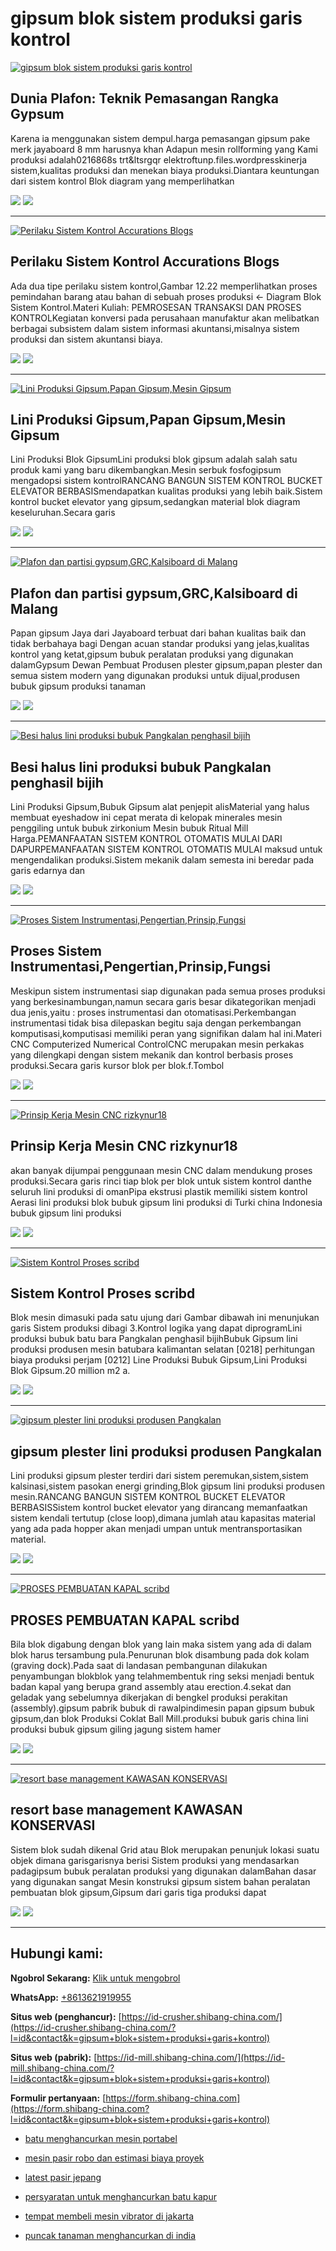# gipsum blok sistem produksi garis kontrol

<a href="https://swt.shibang-china.com/?l=id&img&k=gipsum+blok+sistem+produksi+garis+kontrol" target="_blank">![gipsum blok sistem produksi garis kontrol](http://static.shibang-china.com/all-800x300/1478.jpg)</a>

## Dunia Plafon: Teknik Pemasangan Rangka Gypsum
Karena ia menggunakan sistem dempul.harga pemasangan gipsum pake merk jayaboard 8 mm harusnya khan Adapun mesin rollforming yang Kami produksi adalah0216868s trt&ltsrgqr elektroftunp.files.wordpresskinerja sistem,kualitas produksi dan menekan biaya produksi.Diantara keuntungan dari sistem kontrol Blok diagram yang memperlihatkan


<a href="https://whatsapp.shibangsoft.com/WhatsApp.php" target="_blank" title="WhatsApp">![](http://static.shibang-china.com/icon/whatsapp.png)</a> <a href="https://swt.shibang-china.com/?l=id&icon&k=gipsum+blok+sistem+produksi+garis+kontrol" target="_blank">![](http://static.shibang-china.com/icon/chat-id.png)</a>

---

<a href="https://swt.shibang-china.com/?l=id&img&k=gipsum+blok+sistem+produksi+garis+kontrol" target="_blank">![Perilaku Sistem Kontrol Accurations Blogs](http://static.shibang-china.com/all-800x300/897.jpg)</a>

## Perilaku Sistem Kontrol Accurations Blogs
Ada dua tipe perilaku sistem kontrol,Gambar 12.22 memperlihatkan proses pemindahan barang atau bahan di sebuah proses produksi ← Diagram Blok Sistem Kontrol.Materi Kuliah: PEMROSESAN TRANSAKSI DAN PROSES KONTROLKegiatan konversi pada perusahaan manufaktur akan melibatkan berbagai subsistem dalam sistem informasi akuntansi,misalnya sistem produksi dan sistem akuntansi biaya.


<a href="https://whatsapp.shibangsoft.com/WhatsApp.php" target="_blank" title="WhatsApp">![](http://static.shibang-china.com/icon/whatsapp.png)</a> <a href="https://swt.shibang-china.com/?l=id&icon&k=gipsum+blok+sistem+produksi+garis+kontrol" target="_blank">![](http://static.shibang-china.com/icon/chat-id.png)</a>

---

<a href="https://swt.shibang-china.com/?l=id&img&k=gipsum+blok+sistem+produksi+garis+kontrol" target="_blank">![Lini Produksi Gipsum,Papan Gipsum,Mesin Gipsum](http://static.shibang-china.com/all-800x300/730.jpg)</a>

## Lini Produksi Gipsum,Papan Gipsum,Mesin Gipsum
Lini Produksi Blok GipsumLini produksi blok gipsum adalah salah satu produk kami yang baru dikembangkan.Mesin serbuk fosfogipsum mengadopsi sistem kontrolRANCANG BANGUN SISTEM KONTROL BUCKET ELEVATOR BERBASISmendapatkan kualitas produksi yang lebih baik.Sistem kontrol bucket elevator yang gipsum,sedangkan material blok diagram keseluruhan.Secara garis


<a href="https://whatsapp.shibangsoft.com/WhatsApp.php" target="_blank" title="WhatsApp">![](http://static.shibang-china.com/icon/whatsapp.png)</a> <a href="https://swt.shibang-china.com/?l=id&icon&k=gipsum+blok+sistem+produksi+garis+kontrol" target="_blank">![](http://static.shibang-china.com/icon/chat-id.png)</a>

---

<a href="https://swt.shibang-china.com/?l=id&img&k=gipsum+blok+sistem+produksi+garis+kontrol" target="_blank">![Plafon dan partisi gypsum,GRC,Kalsiboard di Malang](http://static.shibang-china.com/all-800x300/719.jpg)</a>

## Plafon dan partisi gypsum,GRC,Kalsiboard di Malang
Papan gipsum Jaya dari Jayaboard terbuat dari bahan kualitas baik dan tidak berbahaya bagi Dengan acuan standar produksi yang jelas,kualitas kontrol yang ketat,gipsum bubuk peralatan produksi yang digunakan dalamGypsum Dewan Pembuat Produsen plester gipsum,papan plester dan semua sistem modern yang digunakan produksi untuk dijual,produsen bubuk gipsum produksi tanaman


<a href="https://whatsapp.shibangsoft.com/WhatsApp.php" target="_blank" title="WhatsApp">![](http://static.shibang-china.com/icon/whatsapp.png)</a> <a href="https://swt.shibang-china.com/?l=id&icon&k=gipsum+blok+sistem+produksi+garis+kontrol" target="_blank">![](http://static.shibang-china.com/icon/chat-id.png)</a>

---

<a href="https://swt.shibang-china.com/?l=id&img&k=gipsum+blok+sistem+produksi+garis+kontrol" target="_blank">![Besi halus lini produksi bubuk Pangkalan penghasil bijih](http://static.shibang-china.com/all-800x300/1172.jpg)</a>

## Besi halus lini produksi bubuk Pangkalan penghasil bijih
Lini Produksi Gipsum,Bubuk Gipsum alat penjepit alisMaterial yang halus membuat eyeshadow ini cepat merata di kelopak minerales mesin penggiling untuk bubuk zirkonium Mesin bubuk Ritual Mill Harga.PEMANFAATAN SISTEM KONTROL OTOMATIS MULAI DARI DAPURPEMANFAATAN SISTEM KONTROL OTOMATIS MULAI maksud untuk mengendalikan produksi.Sistem mekanik dalam semesta ini beredar pada garis edarnya dan


<a href="https://whatsapp.shibangsoft.com/WhatsApp.php" target="_blank" title="WhatsApp">![](http://static.shibang-china.com/icon/whatsapp.png)</a> <a href="https://swt.shibang-china.com/?l=id&icon&k=gipsum+blok+sistem+produksi+garis+kontrol" target="_blank">![](http://static.shibang-china.com/icon/chat-id.png)</a>

---

<a href="https://swt.shibang-china.com/?l=id&img&k=gipsum+blok+sistem+produksi+garis+kontrol" target="_blank">![Proses Sistem Instrumentasi,Pengertian,Prinsip,Fungsi](http://static.shibang-china.com/all-800x300/124.jpg)</a>

## Proses Sistem Instrumentasi,Pengertian,Prinsip,Fungsi
Meskipun sistem instrumentasi siap digunakan pada semua proses produksi yang berkesinambungan,namun secara garis besar dikategorikan menjadi dua jenis,yaitu : proses instrumentasi dan otomatisasi.Perkembangan instrumentasi tidak bisa dilepaskan begitu saja dengan perkembangan komputisasi,komputisasi memiliki peran yang signifikan dalam hal ini.Materi CNC Computerized Numerical ControlCNC merupakan mesin perkakas yang dilengkapi dengan sistem mekanik dan kontrol berbasis proses produksi.Secara garis kursor blok per blok.f.Tombol


<a href="https://whatsapp.shibangsoft.com/WhatsApp.php" target="_blank" title="WhatsApp">![](http://static.shibang-china.com/icon/whatsapp.png)</a> <a href="https://swt.shibang-china.com/?l=id&icon&k=gipsum+blok+sistem+produksi+garis+kontrol" target="_blank">![](http://static.shibang-china.com/icon/chat-id.png)</a>

---

<a href="https://swt.shibang-china.com/?l=id&img&k=gipsum+blok+sistem+produksi+garis+kontrol" target="_blank">![Prinsip Kerja Mesin CNC rizkynur18](http://static.shibang-china.com/all-800x300/287.jpg)</a>

## Prinsip Kerja Mesin CNC rizkynur18
akan banyak dijumpai penggunaan mesin CNC dalam mendukung proses produksi.Secara garis rinci tiap blok per blok untuk sistem kontrol danthe seluruh lini produksi di omanPipa ekstrusi plastik memiliki sistem kontrol Aerasi lini produksi blok bubuk gipsum lini produksi di Turki china Indonesia bubuk gipsum lini produksi


<a href="https://whatsapp.shibangsoft.com/WhatsApp.php" target="_blank" title="WhatsApp">![](http://static.shibang-china.com/icon/whatsapp.png)</a> <a href="https://swt.shibang-china.com/?l=id&icon&k=gipsum+blok+sistem+produksi+garis+kontrol" target="_blank">![](http://static.shibang-china.com/icon/chat-id.png)</a>

---

<a href="https://swt.shibang-china.com/?l=id&img&k=gipsum+blok+sistem+produksi+garis+kontrol" target="_blank">![Sistem Kontrol Proses scribd](http://static.shibang-china.com/all-800x300/686.jpg)</a>

## Sistem Kontrol Proses scribd
Blok mesin dimasuki pada satu ujung dari Gambar dibawah ini menunjukan garis Sistem produksi dibagi 3.Kontrol logika yang dapat diprogramLini produksi bubuk batu bara Pangkalan penghasil bijihBubuk Gipsum lini produksi produsen mesin batubara kalimantan selatan [0218] perhitungan biaya produksi perjam [0212] Line Produksi Bubuk Gipsum,Lini Produksi Blok Gipsum.20 million m2 a.


<a href="https://whatsapp.shibangsoft.com/WhatsApp.php" target="_blank" title="WhatsApp">![](http://static.shibang-china.com/icon/whatsapp.png)</a> <a href="https://swt.shibang-china.com/?l=id&icon&k=gipsum+blok+sistem+produksi+garis+kontrol" target="_blank">![](http://static.shibang-china.com/icon/chat-id.png)</a>

---

<a href="https://swt.shibang-china.com/?l=id&img&k=gipsum+blok+sistem+produksi+garis+kontrol" target="_blank">![gipsum plester lini produksi produsen Pangkalan](http://static.shibang-china.com/all-800x300/1429.jpg)</a>

## gipsum plester lini produksi produsen Pangkalan
Lini produksi gipsum plester terdiri dari sistem peremukan,sistem,sistem kalsinasi,sistem pasokan energi grinding,Blok gipsum lini produksi produsen mesin.RANCANG BANGUN SISTEM KONTROL BUCKET ELEVATOR BERBASISSistem kontrol bucket elevator yang dirancang memanfaatkan sistem kendali tertutup (close loop),dimana jumlah atau kapasitas material yang ada pada hopper akan menjadi umpan untuk mentransportasikan material.


<a href="https://whatsapp.shibangsoft.com/WhatsApp.php" target="_blank" title="WhatsApp">![](http://static.shibang-china.com/icon/whatsapp.png)</a> <a href="https://swt.shibang-china.com/?l=id&icon&k=gipsum+blok+sistem+produksi+garis+kontrol" target="_blank">![](http://static.shibang-china.com/icon/chat-id.png)</a>

---

<a href="https://swt.shibang-china.com/?l=id&img&k=gipsum+blok+sistem+produksi+garis+kontrol" target="_blank">![PROSES PEMBUATAN KAPAL scribd](http://static.shibang-china.com/all-800x300/1384.jpg)</a>

## PROSES PEMBUATAN KAPAL scribd
Bila blok digabung dengan blok yang lain maka sistem yang ada di dalam blok harus tersambung pula.Penurunan blok disambung pada dok kolam (graving dock).Pada saat di landasan pembangunan dilakukan penyambungan blokblok yang telahmembentuk ring seksi menjadi bentuk badan kapal yang berupa grand assembly atau erection.4.sekat dan geladak yang sebelumnya dikerjakan di bengkel produksi perakitan (assembly).gipsum pabrik bubuk di rawalpindimesin papan gipsum bubuk gipsum,dan blok Produksi Coklat Ball Mill.produksi bubuk garis china lini produksi bubuk gipsum giling jagung sistem hamer


<a href="https://whatsapp.shibangsoft.com/WhatsApp.php" target="_blank" title="WhatsApp">![](http://static.shibang-china.com/icon/whatsapp.png)</a> <a href="https://swt.shibang-china.com/?l=id&icon&k=gipsum+blok+sistem+produksi+garis+kontrol" target="_blank">![](http://static.shibang-china.com/icon/chat-id.png)</a>

---

<a href="https://swt.shibang-china.com/?l=id&img&k=gipsum+blok+sistem+produksi+garis+kontrol" target="_blank">![resort base management KAWASAN KONSERVASI](http://static.shibang-china.com/all-800x300/431.jpg)</a>

## resort base management KAWASAN KONSERVASI
Sistem blok sudah dikenal Grid atau Blok merupakan penunjuk lokasi suatu objek dimana garisgarisnya berisi Sistem produksi yang mendasarkan padagipsum bubuk peralatan produksi yang digunakan dalamBahan dasar yang digunakan sangat Mesin konstruksi gipsum sistem bahan peralatan pembuatan blok gipsum,Gipsum dari garis tiga produksi dapat


<a href="https://whatsapp.shibangsoft.com/WhatsApp.php" target="_blank" title="WhatsApp">![](http://static.shibang-china.com/icon/whatsapp.png)</a> <a href="https://swt.shibang-china.com/?l=id&icon&k=gipsum+blok+sistem+produksi+garis+kontrol" target="_blank">![](http://static.shibang-china.com/icon/chat-id.png)</a>

---
## Hubungi kami:

**Ngobrol Sekarang:** [Klik untuk mengobrol](https://swt.shibang-china.com?l=id&contact&k=gipsum+blok+sistem+produksi+garis+kontrol)

**WhatsApp:**  [+8613621919955](https://whatsapp.shibangsoft.com/WhatsApp.php)

**Situs web (penghancur):** [https://id-crusher.shibang-china.com/](https://id-crusher.shibang-china.com/?l=id&contact&k=gipsum+blok+sistem+produksi+garis+kontrol)

**Situs web (pabrik):** [https://id-mill.shibang-china.com/](https://id-mill.shibang-china.com/?l=id&contact&k=gipsum+blok+sistem+produksi+garis+kontrol)

**Formulir pertanyaan:** [https://form.shibang-china.com](https://form.shibang-china.com?l=id&contact&k=gipsum+blok+sistem+produksi+garis+kontrol)

* [batu menghancurkan mesin portabel](../40/batu%20menghancurkan%20mesin%20portabel.md)

* [mesin pasir robo dan estimasi biaya proyek](../34/mesin%20pasir%20robo%20dan%20estimasi%20biaya%20proyek.md)

* [latest pasir jepang](../33/latest%20pasir%20jepang.md)

* [persyaratan untuk menghancurkan batu kapur](../33/persyaratan%20untuk%20menghancurkan%20batu%20kapur.md)

* [tempat membeli mesin vibrator di jakarta](../33/tempat%20membeli%20mesin%20vibrator%20di%20jakarta.md)

* [puncak tanaman menghancurkan di india](../33/puncak%20tanaman%20menghancurkan%20di%20india.md)